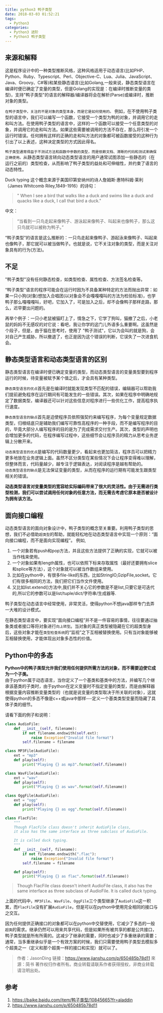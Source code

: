```yaml
---
title: python3 鸭子类型
date: 2018-03-03 01:52:21
tags:
  - Python3
categories:
  - Python3 进阶
  - Python3 鸭子类型
---
```


## 来源和解释

这是程序设计中的一种类型推断风格，这种风格适用于动态语言(比如PHP、Python、Ruby、Typescript、Perl、Objective-C、Lua、Julia、JavaScript、Java、Groovy、C#等)和某些静态语言(比如Golang,一般来说，静态类型语言在编译时便已确定了变量的类型，但是Golang的实现是：在编译时推断变量的类型)，支持"鸭子类型"的语言的解释器/编译器将会在解析(Parse)或编译时，推断对象的类型。

`在鸭子类型中，关注的不是对象的类型本身，而是它是如何使用的。` 例如，在不使用鸭子类型的语言中，我们可以编写一个函数，它接受一个类型为鸭的对象，并调用它的走和叫方法。在使用鸭子类型的语言中，这样的一个函数可以接受一个任意类型的对象，并调用它的走和叫方法。如果这些需要被调用的方法不存在，那么将引发一个运行时错误。任何拥有这样的正确的走和叫方法的对象都可被函数接受的这种行为引出了以上表述，这种决定类型的方式因此得名。

`鸭子类型通常得益于不测试方法和函数中参数的类型，而是依赖文档、清晰的代码和测试来确保正确使用。`从静态类型语言转向动态类型语言的用户通常试图添加一些静态的（在运行之前的）类型检查，从而影响了鸭子类型的益处和可伸缩性，并约束了语言的动态特性。

Duck typing 这个概念来源于美国印第安纳州的诗人詹姆斯·惠特科姆·莱利（James Whitcomb Riley,1849-1916）的诗句：

>" When I see a bird that walks like a duck and swims like a duck and quacks like a duck, I call that bird a duck."

中文：

>“当看到一只鸟走起来像鸭子、游泳起来像鸭子、叫起来也像鸭子，那么这只鸟就可以被称为鸭子。”

“鸭子类型”的语言是这么推断的：一只鸟走起来像鸭子、游起泳来像鸭子、叫起来也像鸭子，那它就可以被当做鸭子。也就是说，它不关注对象的类型，而是关注对象具有的行为(方法)。

## 不足
"鸭子类型"没有任何静态检查，如类型检查、属性检查、方法签名检查等。

“鸭子类型”语言的程序可能会在运行时因为不具备某种特定的方法而抛出异常：如果一只小狗(对象)想加入合唱团(以对象会不会嘎嘎嘎叫的方法为检验标准)，也学鸭子那么嘎嘎嘎叫，好吧，它加入了，可是加入之后，却不会像鸭子那样走路，那么，迟早要出问题的。

再举个例子：一只小老鼠被猫盯上了，情急之下，它学了狗叫，猫撤了之后，小老鼠的妈妈不无感叹的对它说：看吧，我让你学的这门儿外语多么重要啊。这虽然是个段子，但是，由于猫在思考时，使用了 "鸭子测试"，它以为会叫的就是狗，会对自己产生威胁，所以撤退了，也正是因为这个错误的判断，它误失了一次进食机会。

## 静态类型语言和动态类型语言的区别

静态类型语言在编译时便已确定变量的类型，而动态类型语言的变量类型要到程序运行的时候，待变量被赋予某个值之后，才会具有某种类型。  

`静态类型语言的优点`首先是在编译时就能发现类型不匹配的错误，编辑器可以帮助我们提前避免程序在运行期间有可能发生的一些错误。其次，如果在程序中明确地规定了数据类型，编译器还可以针对这些信息对程序进行一些优化工作，提高程序执行速度。  

`静态类型语言的缺点`首先是迫使程序员依照强契约来编写程序，为每个变量规定数据类型，归根结底只是辅助我们编写可靠性高程序的一种手段，而不是编写程序的目的，毕竟大部分人编写程序的目的是为了完成需求交付生产。其次，类型的声明也会增加更多的代码，在程序编写过程中，这些细节会让程序员的精力从思考业务逻辑上分散开来。  

`动态类型语言的优点`是编写的代码数量更少，看起来也更加简洁，程序员可以把精力更多地放在业务逻辑上面。虽然不区分类型在某些情况下会让程序变得难以理解，但整体而言，代码量越少，越专注于逻辑表达，对阅读程序是越有帮助的。  
`动态类型语言的缺点`是无法保证变量的类型，从而在程序的运行期有可能发生跟类型相关的错误。

**动态类型语言对变量类型的宽容给实际编码带来了很大的灵活性。由于无需进行类型检测，我们可以尝试调用任何对象的任意方法，而无需去考虑它原本是否被设计为拥有该方法。**

## 面向接口编程

动态类型语言的面向对象设计中，鸭子类型的概念至关重要。利用鸭子类型的思想，我们不必借助`超类型`的帮助，就能轻松地在动态类型语言中实现一个原则：“面向接口编程，而不是面向实现编程”。
例如,
1. 一个对象若有push和pop方法，并且这些方法提供了正确的实现，它就可以被当作栈来使用。
2. 一个对象如果有length属性，也可以依照下标来存取属性（最好还要拥有slice和splice等方法），这个对象就可以被当作数组来使用。
3. 比如在python中，有很多file-like的东西，比如StringIO,GzipFile,socket。它们有很多相同的方法，我们把它们当作文件使用。
4. 又比如list.extend()方法中,我们并不关心它的参数是不是list,只要它是可迭代的,所以它的参数可以是list/tuple/dict/字符串/生成器等.

鸭子类型在动态语言中经常使用，非常灵活，使得python不想java那样专门去弄一大堆的设计模式。


在静态类型语言中，要实现“面向接口编程”并不是一件容易的事情，往往要通过抽象类或者接口等将对象进行`向上转型`。当对象的真正类型被隐藏在它的超类型身后，这些对象才能在`类型检查系统`的“监视”之下互相被替换使用。只有当对象能够被互相替换使用，才能体现出对象多态性的价值。

## Python中的多态

**Python中的鸭子类型允许我们使用任何提供所需方法的对象，而不需要迫使它成为一个子类。**  
由于python属于动态语言，当你定义了一个基类和基类中的方法，并编写几个继承该基类的子类时，由于python在定义变量时不指定变量的类型，而是由解释器根据变量内容推断变量类型的（也就是说变量的类型取决于所关联的对象），这就使得python的多态不像是c++或java中那样---定义一个基类类型变量而隐藏了具体子类的细节。

请看下面的例子和说明：
```python
class AudioFile:
    def __init__(self, filename):
        if not filename.endswith(self.ext):
            raise Exception("Invalid file format")
        self.filename = filename

class MP3File(AudioFile):
    ext = "mp3"
    def play(self):
        print("Playing {} as mp3".format(self.filename))

class WavFile(AudioFile):
    ext = "wav"
    def play(self):
        print("Playing {} as wav".format(self.filename))

class OggFile(AudioFile):
    ext = "ogg"
    def play(self):
        print("Playing {} as ogg".format(self.filename))

class FlacFile:
    """
    Though FlacFile class doesn't inherit AudioFile class,
    it also has the same interface as three subclass of AudioFile.

    It is called duck typing.
    """
    def __init__(self, filename):
        if not filename.endswith(".flac"):
            raise Exception("Invalid file format")
        self.filename = filename

    def play(self):
        print("Playing {} as flac".format(self.filename))


```
>Though FlacFile class doesn't inherit AudioFile class,
>it also has the same interface as three subclass of AudioFile.
>It is called duck typing.

上面的代码中，`MP3File`、`WavFile`、`OggFile`三个类型继承了`AudioFile`这一积累，而`FlacFile`没有扩展`AudioFile`，但是可以在python中使用完全相同的接口与之交互。  

因为任何提供正确接口的对象都可以在python中交替使用，它减少了多态的一般`超类`的需求。继承仍然可以用来共享代码，但是如果所有被共享的都是公共接口，鸭子类型就是所有所需的。这减少了继承的需要，同时也减少了多重继承的需要；通常，当多重继承似乎是一个有效方案的时候，我们只需要使用鸭子类型去模拟多个超类之一（定义和那个超类一样的接口和实现）就可以了。

>作者：JasonDing
>链接：https://www.jianshu.com/p/650485b78d11
>來源：简书
>著作权归作者所有。商业转载请联系作者获得授权，非商业转载请注明出处。


## 参考
1. https://baike.baidu.com/item/鸭子类型/10845665?fr=aladdin
2. https://www.jianshu.com/p/650485b78d11
